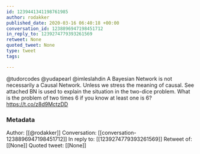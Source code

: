 ```yaml
---
id: 1239441341198761985
author: rodakker
published_date: 2020-03-16 06:40:18 +00:00
conversation_id: 1238896947198451712
in_reply_to: 1239274779393261569
retweet: None
quoted_tweet: None
type: tweet
tags:

---
```


@tudorcodes @yudapearl @imleslahdin A Bayesian Network is not necessarily a Causal Network. Unless we stress the meaning of causal. See attached BN is used to explain the situation in the two-dice problem. What is the problem of two times 6 if you know at least one is 6? https://t.co/z8d9MctzDD

### Metadata

Author: [[@rodakker]]
Conversation: [[conversation-1238896947198451712]]
In reply to: [[1239274779393261569]]
Retweet of: [[None]]
Quoted tweet: [[None]]
